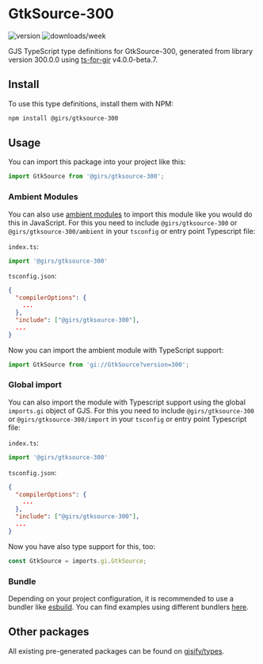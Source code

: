 
# GtkSource-300

![version](https://img.shields.io/npm/v/@girs/gtksource-300)
![downloads/week](https://img.shields.io/npm/dw/@girs/gtksource-300)


GJS TypeScript type definitions for GtkSource-300, generated from library version 300.0.0 using [ts-for-gir](https://github.com/gjsify/ts-for-gir) v4.0.0-beta.7.


## Install

To use this type definitions, install them with NPM:
```bash
npm install @girs/gtksource-300
```

## Usage

You can import this package into your project like this:
```ts
import GtkSource from '@girs/gtksource-300';
```

### Ambient Modules

You can also use [ambient modules](https://github.com/gjsify/ts-for-gir/tree/main/packages/cli#ambient-modules) to import this module like you would do this in JavaScript.
For this you need to include `@girs/gtksource-300` or `@girs/gtksource-300/ambient` in your `tsconfig` or entry point Typescript file:

`index.ts`:
```ts
import '@girs/gtksource-300'
```

`tsconfig.json`:
```json
{
  "compilerOptions": {
    ...
  },
  "include": ["@girs/gtksource-300"],
  ...
}
```

Now you can import the ambient module with TypeScript support: 

```ts
import GtkSource from 'gi://GtkSource?version=300';
```

### Global import

You can also import the module with Typescript support using the global `imports.gi` object of GJS.
For this you need to include `@girs/gtksource-300` or `@girs/gtksource-300/import` in your `tsconfig` or entry point Typescript file:

`index.ts`:
```ts
import '@girs/gtksource-300'
```

`tsconfig.json`:
```json
{
  "compilerOptions": {
    ...
  },
  "include": ["@girs/gtksource-300"],
  ...
}
```

Now you have also type support for this, too:

```ts
const GtkSource = imports.gi.GtkSource;
```

### Bundle

Depending on your project configuration, it is recommended to use a bundler like [esbuild](https://esbuild.github.io/). You can find examples using different bundlers [here](https://github.com/gjsify/ts-for-gir/tree/main/examples).

## Other packages

All existing pre-generated packages can be found on [gjsify/types](https://github.com/gjsify/types).

